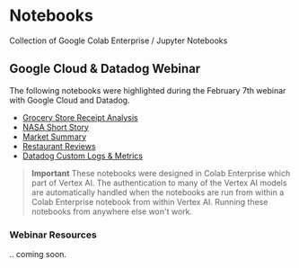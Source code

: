 # Notebooks
Collection of Google Colab Enterprise / Jupyter Notebooks

## Google Cloud & Datadog Webinar
The following notebooks were highlighted during the February 7th webinar with Google Cloud and Datadog.

- [Grocery Store Receipt Analysis](grocery_receipt_analysis.ipynb)
- [NASA Short Story](nasa_short_stories.ipynb)
- [Market Summary](market_summary.ipynb)
- [Restaurant Reviews](restaurant_reviews.ipynb)
- [Datadog Custom Logs & Metrics](datadog_custom_logs.ipynb)

>**Important** These notebooks were designed in Colab Enterprise which part of Vertex AI. The authentication to many of the Vertex AI models are automatically handled when the notebooks are run from within a Colab Enterprise notebook from within Vertex AI. Running these notebooks from anywhere else won't work.

### Webinar Resources

.. coming soon.
